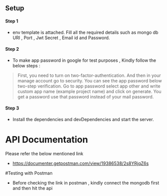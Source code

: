 ## Setup
#### Step 1
- env template is attached. Fill all the required details such as mongo db URI , Port , Jwt Secret , Email id and Password.
#### Step 2
- To make app password in google for test purposes , Kindly follow the below steps :
> First, you need to turn on two-factor-authentication.
> And then in your manage account go to security.
> You can see the app password below two-step verification.
> Go to app password select app other and write custom app name (example project name) and click on generate.
> You get a password use that password instead of your mail password.
#### Step 3 
- Install the dependencies and devDependencies and start the server.


# API Documentation

Please refer the below mentioned link 

- https://documenter.getpostman.com/view/19386538/2s8YRjqZ6s

#Testing with Postman

- Before checking the link in postman , kindly connect the mongodb first and then hit the api

